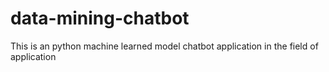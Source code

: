 # data-mining-chatbot

This is an python machine learned model chatbot application in the field of application